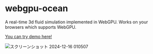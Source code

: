 # webgpu-ocean
A real-time 3d fluid simulation implemented in WebGPU. Works on your browsers which supports WebGPU. 

[You can try demo here!](https://webgpu-3d-water.netlify.app/)

![スクリーンショット 2024-12-16 010507](https://github.com/user-attachments/assets/86cbbf19-5066-44d8-899c-431923cf2c99)


